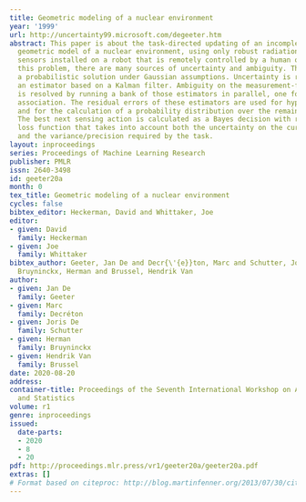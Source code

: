 ```yaml
---
title: Geometric modeling of a nuclear environment
year: '1999'
url: http://uncertainty99.microsoft.com/degeeter.htm
abstract: This paper is about the task-directed updating of an incomplete and inaccurate
  geometric model of a nuclear environment, using only robust radiation-resistant
  sensors installed on a robot that is remotely controlled by a human operator. In
  this problem, there are many sources of uncertainty and ambiguity. This paper proposes
  a probabilistic solution under Gaussian assumptions. Uncertainty is reduced with
  an estimator based on a Kalman filter. Ambiguity on the measurement-feature association
  is resolved by running a bank of those estimators in parallel, one for each plausible
  association. The residual errors of these estimators are used for hypothesis testing
  and for the calculation of a probability distribution over the remaining hypotheses.
  The best next sensing action is calculated as a Bayes decision with respect to a
  loss function that takes into account both the uncertainty on the current estimate,
  and the variance/precision required by the task.
layout: inproceedings
series: Proceedings of Machine Learning Research
publisher: PMLR
issn: 2640-3498
id: geeter20a
month: 0
tex_title: Geometric modeling of a nuclear environment
cycles: false
bibtex_editor: Heckerman, David and Whittaker, Joe
editor:
- given: David
  family: Heckerman
- given: Joe
  family: Whittaker
bibtex_author: Geeter, Jan De and Decr{\'{e}}ton, Marc and Schutter, Joris De and
  Bruyninckx, Herman and Brussel, Hendrik Van
author:
- given: Jan De
  family: Geeter
- given: Marc
  family: Decréton
- given: Joris De
  family: Schutter
- given: Herman
  family: Bruyninckx
- given: Hendrik Van
  family: Brussel
date: 2020-08-20
address: 
container-title: Proceedings of the Seventh International Workshop on Artificial Intelligence
  and Statistics
volume: r1
genre: inproceedings
issued:
  date-parts:
  - 2020
  - 8
  - 20
pdf: http://proceedings.mlr.press/vr1/geeter20a/geeter20a.pdf
extras: []
# Format based on citeproc: http://blog.martinfenner.org/2013/07/30/citeproc-yaml-for-bibliographies/
---
```

